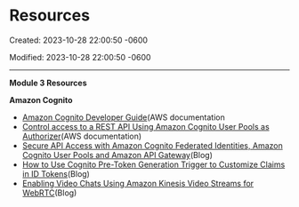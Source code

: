 # Resources

Created: 2023-10-28 22:00:50 -0600

Modified: 2023-10-28 22:00:50 -0600

---

**Module 3 Resources**



**Amazon Cognito**

- [Amazon Cognito Developer Guide](https://docs.aws.amazon.com/cognito/latest/developerguide/what-is-amazon-cognito.html)(AWS documentation
- [Control access to a REST API Using Amazon Cognito User Pools as Authorizer](https://docs.aws.amazon.com/apigateway/latest/developerguide/apigateway-integrate-with-cognito.html)(AWS documentation)
- [Secure API Access with Amazon Cognito Federated Identities, Amazon Cognito User Pools and Amazon API Gateway](https://aws.amazon.com/blogs/compute/secure-api-access-with-amazon-cognito-federated-identities-amazon-cognito-user-pools-and-amazon-api-gateway/)(Blog)
- [How to Use Cognito Pre-Token Generation Trigger to Customize Claims in ID Tokens](https://aws.amazon.com/blogs/mobile/how-to-use-cognito-pre-token-generators-to-customize-claims-in-id-tokens/)(Blog)
- [Enabling Video Chats Using Amazon Kinesis Video Streams for WebRTC](https://aws.amazon.com/blogs/media/enabling-video-chats-using-amazon-kinesis-video-streams-for-webrtc/)(Blog)

